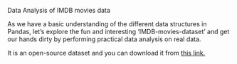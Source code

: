 Data Analysis of IMDB movies data

As we have a basic understanding of the different data structures in Pandas, let’s explore the fun and interesting ‘IMDB-movies-dataset’ and get our hands dirty by performing practical data analysis on real data.

It is an open-source dataset and you can download it from <a href="https://www.kaggle.com/PromptCloudHQ/imdb-data">this link.</a>
